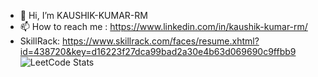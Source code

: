 - 👋 Hi, I’m KAUSHIK-KUMAR-RM
- 📫 How to reach me : https://www.linkedin.com/in/kaushik-kumar-rm/
- SkillRack: https://www.skillrack.com/faces/resume.xhtml?id=438720&key=d16223f27dca99bad2a30e4b63d069690c9ffbb9
![LeetCode Stats](https://leetcode.card.workers.dev/kaushik0325kumar?theme=dark&font=baloo&extension=null)
<!---
KAUSHIK-KUMAR-RM/KAUSHIK-KUMAR-RM is a ✨ special ✨ repository because its `README.md` (this file) appears on your GitHub profile.
You can click the Preview link to take a look at your changes.
--->
